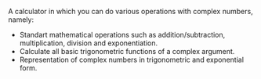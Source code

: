 A calculator in which you can do various operations with complex numbers, namely: 
- Standart mathematical operations such as addition/subtraction, multiplication, division and exponentiation. 
- Calculate all basic trigonometric functions of a complex argument. 
- Representation of complex numbers in trigonometric and exponential form.

